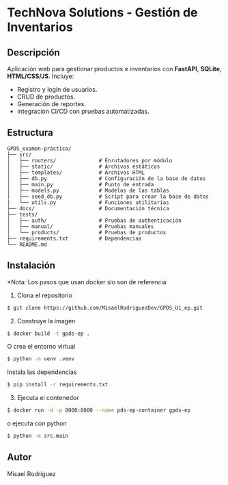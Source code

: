 # TechNova Solutions - Gestión de Inventarios

## Descripción

Aplicación web para gestionar productos e inventarios con **FastAPI**, **SQLite**, **HTML/CSS/JS**. Incluye:
- Registro y login de usuarios.
- CRUD de productos.
- Generación de reportes.
- Integración CI/CD con pruebas automatizadas.

## Estructura
```text
GPDS_examen-práctico/
├── src/
│   ├── routers/              # Enrutadores por módulo
│   ├── static/               # Archivos estáticos
│   ├── templates/            # Archivos HTML
│   ├── db.py                 # Configuración de la base de datos
│   ├── main.py               # Punto de entrada
│   ├── models.py             # Modelos de las tablas
│   ├── seed_db.py            # Script para crear la base de datos
|   └── utils.py              # Funciones utilitarias
├── docs/                     # Documentación técnica
├── tests/
│   ├── auth/                 # Pruebas de authenticación
│   ├── manual/               # Pruebas manuales
│   └── products/             # Pruebas de productos
├── requirements.txt          # Dependencias
└── README.md                 
```

## Instalación
*Nota: Los pasos que usan docker slo son de referencia

1. Clona el repositorio
```bash
$ git clone https://github.com/MisaelRodriguezDev/GPDS_U1_ep.git
```

2. Construye la imagen
```bash
$ docker build -t gpds-ep .
```

O crea el entorno virtual
```bash
$ python -m venv .venv
```

Instala las dependencias
```bash
$ pip install -r requirements.txt
```

3. Ejecuta el contenedor
```bash
$ docker run -d -p 8000:8000 --name pds-ep-container gpds-ep
```

o ejecuta con python
```bash
$ python -m src.main
```

## Autor
Misael Rodríguez
